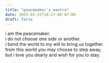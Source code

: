 ```yaml
---
title: "peacemaker's mantra"
date: 2025-03-31T10:27:06-07:00
draft: false
---
```

i am the peacemaker.<br>
i do not choose one side or another.<br>
i bend the world to my will to bring us together.<br>
from this world you may choose to step away,<br>
but i love you dearly and wish for you to stay.<br>
